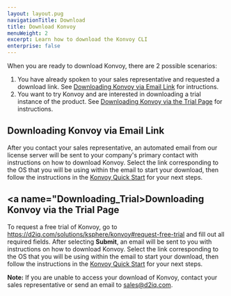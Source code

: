 ```yaml
---
layout: layout.pug
navigationTitle: Download
title: Download Konvoy
menuWeight: 2
excerpt: Learn how to download the Konvoy CLI
enterprise: false
---
```


When you are ready to download Konvoy, there are 2 possible scenarios:

1. You have already spoken to your sales representative and requested a download link. See <a href="#Downloading_Email">Downloading Konvoy via Email Link</a> for intructions. 
2. You want to try Konvoy and are interested in downloading a trial instance of the product. See  <a href="#Downloading_Email">Downloading Konvoy via the Trial Page</a> for instructions. 

## <a name="Downloading_Email">Downloading Konvoy via Email Link</a>

After you contact your sales representative, an automated email from our license server will be sent to your company's primary contact with instructions on how to download Konvoy. Select the link corresponding to the OS that you will be using within the email to start your download, then follow the instructions in the [Konvoy Quick Start](../quick-start/) for your next steps.

## <a name="Downloading_Trial>Downloading Konvoy via the Trial Page</a>

To request a free trial of Konvoy, go to <https://d2iq.com/solutions/ksphere/konvoy#request-free-trial> and fill out all required fields. After selecting **Submit**, an email will be sent to you with instructions on how to download Konvoy. Select the link corresponding to the OS that you will be using within the email to start your download, then follow the instructions in the [Konvoy Quick Start](../quick-start/) for your next steps.

**Note:** If you are unable to access your download of Konvoy, contact your sales representative or send an email to sales@d2iq.com.
